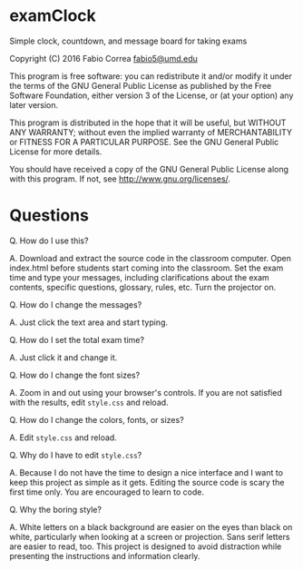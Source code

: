 # examClock

Simple clock, countdown, and message board for taking exams

Copyright (C) 2016 Fabio Correa fabio5@umd.edu

This program is free software: you can redistribute it and/or modify
it under the terms of the GNU General Public License as published by
the Free Software Foundation, either version 3 of the License, or
(at your option) any later version.

This program is distributed in the hope that it will be useful,
but WITHOUT ANY WARRANTY; without even the implied warranty of
MERCHANTABILITY or FITNESS FOR A PARTICULAR PURPOSE.  See the
GNU General Public License for more details.

You should have received a copy of the GNU General Public License
along with this program.  If not, see <http://www.gnu.org/licenses/>.

# Questions

Q. How do I use this?

A. Download and extract the source code in the classroom computer. Open index.html before students start coming into the classroom. Set the exam time and type your messages, including clarifications about the exam contents, specific questions, glossary, rules, etc. Turn the projector on.

Q. How do I change the messages?

A. Just click the text area and start typing.

Q. How do I set the total exam time?

A. Just click it and change it.

Q. How do I change the font sizes?

A. Zoom in and out using your browser's controls. If you are not satisfied with the results, edit `style.css` and reload.

Q. How do I change the colors, fonts, or sizes?

A. Edit `style.css` and reload.

Q. Why do I have to edit `style.css`?

A. Because I do not have the time to design a nice interface and I want to keep this project as simple as it gets. Editing the source code is scary the first time only. You are encouraged to learn to code.

Q. Why the boring style?

A. White letters on a black background are easier on the eyes than black on white, particularly when looking at a screen or projection. Sans serif letters are easier to read, too. This project is designed to avoid distraction while presenting the instructions and information clearly.
